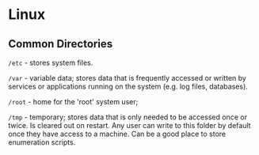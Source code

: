 # Linux

## Common Directories

`/etc` - stores system files.

`/var` - variable data; stores data that is frequently accessed or written by services or applications running on the system (e.g. log files, databases).

`/root` - home for the 'root' system user;

`/tmp` - temporary; stores data that is only needed to be accessed once or twice. Is cleared out on restart. Any user can write to this folder by default once they have access to a machine. Can be a good place to store enumeration scripts.
